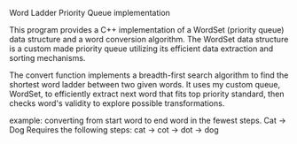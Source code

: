 Word Ladder Priority Queue implementation

This program provides a C++ implementation of a WordSet (priority queue) data structure and a word conversion algorithm. The WordSet data structure is a custom made priority queue utilizing its efficient data extraction and sorting mechanisms.

The convert function implements a breadth-first search algorithm to find the shortest word ladder between two given words. It uses my custom queue, WordSet, to efficiently extract next word that fits top priority standard, then checks word's validity to explore possible transformations.

example: converting from start word to end word in the fewest steps. Cat -> Dog Requires the following steps: cat -> cot -> dot -> dog

